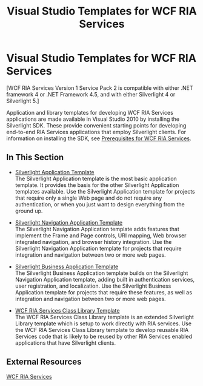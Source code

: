 ﻿---
title: Visual Studio Templates for WCF RIA Services
TOCTitle: Visual Studio Templates for WCF RIA Services
ms:assetid: ea10117f-0096-43c4-b024-95383263d0cf
ms:mtpsurl: https://msdn.microsoft.com/en-us/library/Hh180771(v=VS.91)
ms:contentKeyID: 35437171
ms.date: 08/19/2013
mtps_version: v=VS.91
---

# Visual Studio Templates for WCF RIA Services

\[WCF RIA Services Version 1 Service Pack 2 is compatible with either .NET framework 4 or .NET Framework 4.5, and with either Silverlight 4 or Silverlight 5.\]

Application and library templates for developing WCF RIA Services applications are made available in Visual Studio 2010 by installing the Silverlight SDK. These provide convenient starting points for developing end-to-end RIA Services applications that employ Silverlight clients. For information on installing the SDK, see [Prerequisites for WCF RIA Services](gg512106\(v=vs.91\).md).

## In This Section

  - [Silverlight Application Template](hh180770\(v=vs.91\).md)  
    The Silverlight Application template is the most basic application template. It provides the basis for the other Silverlight Application templates available. Use the Silverlight Application template for projects that require only a single Web page and do not require any authentication, or when you just want to design everything from the ground up.

  - [Silverlight Navigation Application Template](hh180767\(v=vs.91\).md)  
    The Silverlight Navigation Application template adds features that implement the Frame and Page controls, URI mapping, Web browser integrated navigation, and browser history integration. Use the Silverlight Navigation Application template for projects that require integration and navigation between two or more web pages.

  - [Silverlight Business Application Template](hh180769\(v=vs.91\).md)  
    The Silverlight Business Application template builds on the Silverlight Navigation Application template, adding built in authentication services, user registration, and localization. Use the Silverlight Business Application template for projects that require these features, as well as integration and navigation between two or more web pages.

  - [WCF RIA Services Class Library Template](hh180768\(v=vs.91\).md)  
    The WCF RIA Services Class Library template is an extended Silverlight Library template which is setup to work directly with RIA services. Use the WCF RIA Services Class Library template to develop reusable RIA Services code that is likely to be reused by other RIA Services enabled applications that have Silverlight clients.

## External Resources

[WCF RIA Services](ee707344\(v=vs.91\).md)

